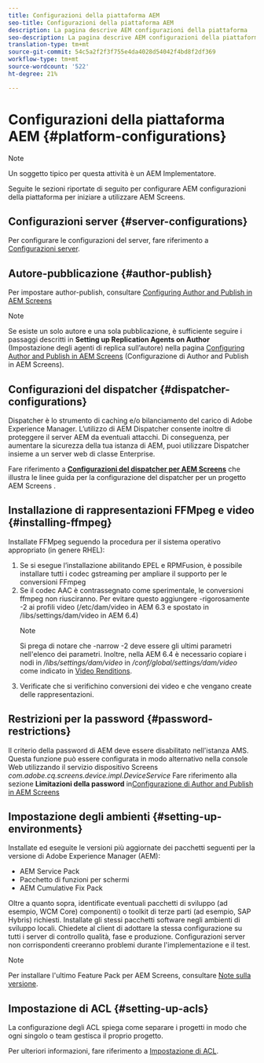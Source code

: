 ```yaml
---
title: Configurazioni della piattaforma AEM
seo-title: Configurazioni della piattaforma AEM
description: La pagina descrive AEM configurazioni della piattaforma
seo-description: La pagina descrive AEM configurazioni della piattaforma
translation-type: tm+mt
source-git-commit: 54c5a2f2f3f755e4da4028d54042f4bd8f2df369
workflow-type: tm+mt
source-wordcount: '522'
ht-degree: 21%

---
```


# Configurazioni della piattaforma AEM  {#platform-configurations}

>[!NOTE]
>
>Un soggetto tipico per questa attività è un AEM Implementatore.

Seguite le sezioni riportate di seguito per configurare AEM configurazioni della piattaforma per iniziare a utilizzare  AEM Screens.

## Configurazioni server {#server-configurations}

Per configurare le configurazioni del server, fare riferimento a [Configurazioni server](https://helpx.adobe.com/experience-manager/6-5/screens/using/configuring-screens-introduction.html#ServerConfiguration).

## Autore-pubblicazione {#author-publish}

Per impostare author-publish, consultare [Configuring Author and Publish in  AEM Screens](https://helpx.adobe.com/it/experience-manager/6-5/screens/using/author-and-publish.html)

>[!NOTE]
>
>Se esiste un solo autore e una sola pubblicazione, è sufficiente seguire i passaggi descritti in **Setting up Replication Agents on Author** (Impostazione degli agenti di replica sull’autore) nella pagina [Configuring Author and Publish in AEM Screens](https://helpx.adobe.com/experience-manager/6-5/screens/using/author-and-publish.html) (Configurazione di Author and Publish in AEM Screens).

## Configurazioni del dispatcher {#dispatcher-configurations}

Dispatcher è lo strumento di caching e/o bilanciamento del carico di Adobe Experience Manager. L’utilizzo di AEM Dispatcher consente inoltre di proteggere il server AEM da eventuali attacchi. Di conseguenza, per aumentare la sicurezza della tua istanza di AEM, puoi utilizzare Dispatcher insieme a un server web di classe Enterprise.

Fare riferimento a **[Configurazioni del dispatcher per  AEM Screens](https://helpx.adobe.com/experience-manager/6-5/screens/using/dispatcher-configurations-aem-screens.html)** che illustra le linee guida per la configurazione del dispatcher per un progetto AEM Screens .

## Installazione di rappresentazioni FFMpeg e video {#installing-ffmpeg}

Installate FFMpeg seguendo la procedura per il sistema operativo appropriato (in genere RHEL):

1. Se si esegue l’installazione abilitando EPEL e RPMFusion, è possibile installare tutti i codec gstreaming per ampliare il supporto per le conversioni FFmpeg
1. Se il codec AAC è contrassegnato come sperimentale, le conversioni ffmpeg non riusciranno. Per evitare questo aggiungere -rigorosamente -2 ai profili video (/etc/dam/video in AEM 6.3 e spostato in /libs/settings/dam/video in AEM 6.4)
   >[!NOTE]
   >
   > Si prega di notare che -narrow -2 deve essere gli ultimi parametri nell&#39;elenco dei parametri. Inoltre, nella AEM 6.4 è necessario copiare i nodi in */libs/settings/dam/video* in */conf/global/settings/dam/video* come indicato in [Video Renditions](https://helpx.adobe.com/experience-manager/6-5/screens/using/generating-renditions.html).
1. Verificate che si verifichino conversioni dei video e che vengano create delle rappresentazioni.

## Restrizioni per la password {#password-restrictions}

Il criterio della password di AEM deve essere disabilitato nell&#39;istanza AMS. Questa funzione può essere configurata in modo alternativo nella console Web utilizzando il servizio dispositivo Screens *com.adobe.cq.screens.device.impl.DeviceService*
Fare riferimento alla sezione **Limitazioni della password** in[Configurazione di Author and Publish in  AEM Screens](https://helpx.adobe.com/experience-manager/6-5/screens/using/author-and-publish.html)

## Impostazione degli ambienti {#setting-up-environments}

Installate ed eseguite le versioni più aggiornate dei pacchetti seguenti per la versione di Adobe Experience Manager (AEM):

* AEM Service Pack
* Pacchetto di funzioni per schermi
* AEM Cumulative Fix Pack

Oltre a quanto sopra, identificate eventuali pacchetti di sviluppo (ad esempio, WCM Core)
componenti) o toolkit di terze parti (ad esempio, SAP Hybris) richiesti.
Installate gli stessi pacchetti software negli ambienti di sviluppo locali. Chiedete al client di adottare la stessa configurazione su tutti i server di controllo qualità, fase e produzione. Configurazioni server non corrispondenti creeranno problemi durante l&#39;implementazione e il test.

>[!NOTE]
>
>Per installare l&#39;ultimo Feature Pack per  AEM Screens, consultare [Note sulla versione](https://helpx.adobe.com/experience-manager/6-5/screens/user-guide.html?topic=/experience-manager/6-5/screens/morehelp/release-notes.ug.js).

## Impostazione di ACL {#setting-up-acls}

La configurazione degli ACL spiega come separare i progetti in modo che ogni singolo o team gestisca il proprio progetto.

Per ulteriori informazioni, fare riferimento a [Impostazione di ACL](https://helpx.adobe.com/experience-manager/6-5/screens/using/setting-up-acls.html).
